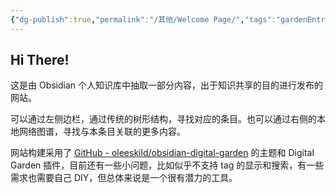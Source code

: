 ```yaml
---
{"dg-publish":true,"permalink":"/其他/Welcome Page/","tags":"gardenEntry"}
---
```



## Hi There!

这是由 Obsidian 个人知识库中抽取一部分内容，出于知识共享的目的进行发布的网站。

可以通过左侧边栏，通过传统的树形结构，寻找对应的条目。也可以通过右侧的本地网络图谱，寻找与本条目关联的更多内容。

网站构建采用了 [GitHub - oleeskild/obsidian-digital-garden](https://github.com/oleeskild/Obsidian-Digital-Garden) 的主题和 Digital Garden 插件，目前还有一些小问题，比如似乎不支持 tag 的显示和搜索，有一些需求也需要自己 DIY，但总体来说是一个很有潜力的工具。